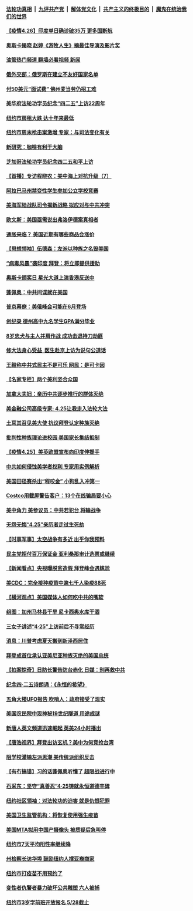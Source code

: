 ####  [法轮功真相](../../../../basic/blob/master/README.md?t=04262132) &nbsp;|&nbsp; [九评共产党](../../../../9ping.md/blob/master/README.md?t=04262132) &nbsp;|&nbsp; [解体党文化](../../../../jtdwh.md/blob/master/README.md?t=04262132)  &nbsp;|&nbsp; [共产主义的终极目的](../../../../gczydzjmd.md/blob/master/README.md?t=04262132) &nbsp;|&nbsp; [魔鬼在统治我们的世界](../../../../mgztzwmdsj.md/blob/master/README.md?t=04262132) 

#### [【疫情4.26】印度单日确诊破35万 更多国断航](../pages/nsc412/n12902429.md?t=04262132) 

#### [奥斯卡揭晓 赵婷《游牧人生》摘最佳导演及影片奖](../pages/nsc412/n12905099.md?t=04262132) 

#### [油管热门频道 翻墙必看视频 新闻](http://159.65.108.143:81/youtube.html)

#### [俄外交部：俄罗斯在建立不友好国家名单](../pages/nsc412/n12905710.md?t=04262132) 

#### [付50美元“面试费” 佛州麦当劳仍招工难](../pages/nsc412/n12905516.md?t=04262132) 

#### [美华府法轮功学员纪念“四二五”上访22周年](../pages/nsc412/n12904445.md?t=04262132) 

#### [纽约市房租大跌 达十年来最低](../pages/nsc412/n12905309.md?t=04262132) 

#### [纽约市周末枪击案激增 专家：与司法变化有关](../pages/nsc412/n12905410.md?t=04262132) 

#### [新研究：咖啡有利于大脑](../pages/nsc412/n12905260.md?t=04262132) 

#### [芝加哥法轮功学员纪念四二五和平上访](../pages/nsc412/n12904888.md?t=04262132) 

#### [【首播】专访程晓农：美中海上对抗升级（7）](../pages/nsc412/n12898998.md?t=04262132) 

#### [阿拉巴马州禁变性学生参加公立学校竞赛](../pages/nsc412/n12905038.md?t=04262132) 

#### [美海军陆战队司令揭新战略 拟应对与中共冲突](../pages/nsc412/n12904684.md?t=04262132) 

#### [欧文斯：美国亟需说出弗洛伊德案真相者](../pages/nsc412/n12905053.md?t=04262132) 

#### [通胀来临？ 美国近期有哪些商品会涨价](../pages/nsc412/n12904679.md?t=04262132) 

#### [【思想领袖】伍德森：左派以种族之名毁美国](../pages/nsc412/n12890698.md?t=04262132) 

#### [“病毒风暴”袭印度 拜登：将立即提供援助](../pages/nsc412/n12904686.md?t=04262132) 

#### [奥斯卡颁奖日 星光大道上演香港反送中](../pages/nsc412/n12904463.md?t=04262132) 

#### [蓬佩奥：中共间谍就在美国](../pages/nsc412/n12904554.md?t=04262132) 

#### [普京幕僚：美俄峰会可能在6月登场](../pages/nsc412/n12904392.md?t=04262132) 

#### [创纪录 德州高中九名学生GPA满分毕业](../pages/nsc412/n12903990.md?t=04262132) 

#### [8岁忠犬与主人并肩作战 成功击退持刀劫匪](../pages/nsc412/n12903815.md?t=04262132) 

#### [修大法身心受益  医生赴京上访为说句公道话](../pages/nsc412/n12904307.md?t=04262132) 

#### [王毅称中共式民主不是可乐 网民：是可卡因](../pages/nsc412/n12904088.md?t=04262132) 

#### [【名家专栏】两个美利坚合众国](../pages/nsc412/n12903416.md?t=04262132) 

#### [加拿大夫妇：亲历中共逐步推行的群体灭绝](../pages/nsc412/n12904076.md?t=04262132) 

#### [美金融公司高级专家: 4.25让我走入法轮大法](../pages/nsc412/n12904090.md?t=04262132) 

#### [土耳其召见美大使 抗议拜登认定种族灭绝](../pages/nsc412/n12903939.md?t=04262132) 

#### [批判性种族理论进校园 美国家长集结抵制](../pages/nsc412/n12903933.md?t=04262132) 

#### [【疫情4.25】美英欧盟宣布向印度伸援手](../pages/nsc412/n12903613.md?t=04262132) 

#### [中共如何侵蚀美学者权利 专家用实例解析](../pages/nsc412/n12902575.md?t=04262132) 

#### [美国田径赛杀出“程咬金” 小狗乱入冲第一](../pages/nsc412/n12903393.md?t=04262132) 

#### [Costco用截屏警告客户：13个在线骗局要小心](../pages/nsc412/n12899182.md?t=04262132) 

#### [美中角力 美参议员：中共若犯台 将输战争](../pages/nsc412/n12902801.md?t=04262132) 

#### [无怨无悔“4.25”亲历者走过生死劫](../pages/nsc412/n12903131.md?t=04262132) 

#### [【时事军事】太空战争有多近 出乎你我预料](../pages/nsc412/n12901728.md?t=04262132) 

#### [民主党拒付百万保证金 亚利桑那审计选票或继续](../pages/nsc412/n12903194.md?t=04262132) 

#### [【新闻看点】央视曝脱贫造假 拜登峰会遇尴尬](../pages/nsc412/n12903139.md?t=04262132) 

#### [美CDC：完全接种疫苗中逾七千人染疫88死](../pages/nsc412/n12903135.md?t=04262132) 

#### [【横河观点】美国媒体人如何吃中共的嘴软](../pages/nsc412/n12903156.md?t=04262132) 

#### [组图：加州马林县干旱 尼卡西奥水库干涸](../pages/nsc412/n12902180.md?t=04262132) 

#### [三女子讲述“4·25”上访前后不寻常经历](../pages/nsc412/n12888540.md?t=04262132) 

#### [消息：川普考虑夏天搬到新泽西居住](../pages/nsc412/n12902749.md?t=04262132) 

#### [拜登成首位承认亚美尼亚种族灭绝的美国总统](../pages/nsc412/n12902905.md?t=04262132) 

#### [【拍案惊奇】日防长警告防台赤化 日媒：别再救中共](../pages/nsc412/n12902456.md?t=04262132) 

#### [纪念四‧二五诗朗诵：《永恒的希望》](../pages/nsc412/n12902785.md?t=04262132) 

#### [五角大楼UFO报告 吹哨人：政府接受了现实](../pages/nsc412/n12902746.md?t=04262132) 

#### [美国农民院中现神秘19世纪隧道 用途成谜](../pages/nsc412/n12902586.md?t=04262132) 

#### [新唐人英文频道迅速崛起 英美24小时播出](../pages/nsc412/n12899026.md?t=04262132) 

#### [【唐浩视界】拜登出访玄机？美中为何竞抢台湾](../pages/nsc412/n12902436.md?t=04262132) 

#### [阻学校灌输左派思潮 美传统派组织反击](../pages/nsc412/n12901936.md?t=04262132) 

#### [【有冇搞错】习的话蓬佩奥听懂了 超限战进行中](../pages/nsc412/n12901484.md?t=04262132) 

#### [石采东：坚守“真善忍”4·25铸就永恒道德丰碑](../pages/nsc412/n12901884.md?t=04262132) 

#### [纽约社区领袖：对法轮功的迫害 就是仇恨犯罪](../pages/nsc412/n12901973.md?t=04262132) 

#### [美国卫生监管机构：将恢复使用强生疫苗](../pages/nsc412/n12902155.md?t=04262132) 

#### [美国MTA拟用中国产摄像头 被质疑后急叫停](../pages/nsc412/n12901979.md?t=04262132) 

#### [纽约市7天平均阳性率继续降](../pages/nsc412/n12901970.md?t=04262132) 

#### [州检察长访华埠 鼓励纽约人撑亚裔商家](../pages/nsc412/n12901933.md?t=04262132) 

#### [纽约市打疫苗不用预约了](../pages/nsc412/n12901930.md?t=04262132) 

#### [变性者仇警者暴力破坏公共雕塑 六人被捕](../pages/nsc412/n12901939.md?t=04262132) 

#### [纽约市3岁学前班开放报名  5/28截止](../pages/nsc412/n12901942.md?t=04262132) 

<img src='http://gfw-breaker.win/goodnews/indexes/nsc412.md' width='0px' height='0px'/>
